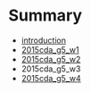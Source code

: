 # Summary

* [introduction](README.md)
* [2015cda_g5_w1](2015cdag5_w1.md)
* [2015cda_g5_w2](2015cdag5_w2.md)
* 2015cda_g5_w3
* [2015cda_g5_w4](2015cdag5_w4.md)

